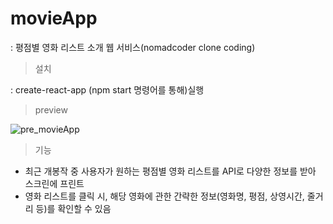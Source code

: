 # movieApp

: 평점별 영화 리스트 소개 웹 서비스(nomadcoder clone coding)


> 설치

: create-react-app (npm start 명령어를 통해)실행


> preview

![pre_movieApp](https://user-images.githubusercontent.com/39180932/212650382-64dc6df2-2359-4789-84b8-072ac9990fbc.png)

> 기능

  - 최근 개봉작 중 사용자가 원하는 평점별 영화 리스트를 API로 다양한 정보를 받아 스크린에 프린트
  - 영화 리스트를 클릭 시, 해당 영화에 관한 간략한 정보(영화명, 평점, 상영시간, 줄거리 등)를 확인할 수 있음
